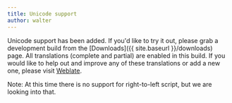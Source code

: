 ```yaml
---
title: Unicode support
author: walter
---
```

Unicode support has been added. If you'd like to try it out, please
grab a development build from the [Downloads]({{ site.baseurl }}/downloads) page.
All translations (complete and partial) are enabled in this build.
If you would like to help out and improve any of these translations
or add a new one, please visit
[Weblate](https://hosted.weblate.org/projects/dreamchess/dreamchess/).

Note: At this time there is no support for right-to-left script, but we are
looking into that.
